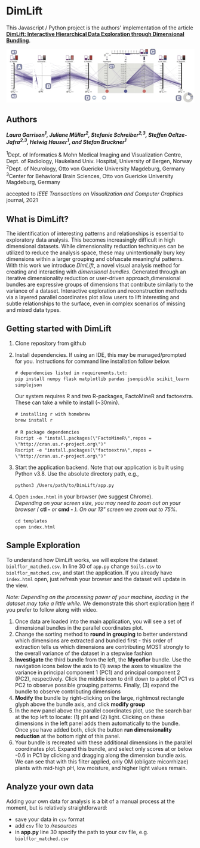 # DimLift
This Javascript / Python project is the authors' implementation of the article **[DimLift: Interactive Hierarchical Data Exploration through Dimensional Bundling](https://github.com/lauragarrison87/DimLift/blob/master/paper/garrison-2021-dimlift.pdf)**.

![DimLift](/paper/garrison_dimlift.jpg)

## Authors
***Laura Garrison<sup>1</sup>, Juliane Müller<sup>2</sup>, Stefanie Schreiber<sup>2,3</sup>, Steffen Oeltze-Jafra<sup>2,3</sup>, Helwig Hauser<sup>1</sup>, and Stefan Bruckner<sup>1</sup>***

<sup>1</sup>Dept. of Informatics \& Mohn Medical Imaging and Visualization Centre, Dept. of Radiology, Haukeland Univ. Hospital, University of Bergen, Norway \
<sup>2</sup>Dept. of Neurology, Otto von Guericke University Magdeburg, Germany\
<sup>3</sup>Center for Behavioral Brain Sciences, Otto von Guericke University Magdeburg, Germany

accepted to _IEEE Transactions on Visualization and Computer Graphics_ journal, 2021

## What is DimLift?
The identification of interesting patterns and relationships is essential to exploratory data analysis. This becomes increasingly difficult in high dimensional datasets. While dimensionality reduction techniques can be utilized to reduce the analysis space, these may unintentionally bury key dimensions within a larger grouping and obfuscate meaningful patterns. With this work we introduce _DimLift_, a novel visual analysis method for creating and interacting with _dimensional bundles_. Generated through an iterative dimensionality reduction or user-driven approach,dimensional bundles are expressive groups of dimensions that contribute similarly to the variance of a dataset. Interactive exploration and reconstruction methods via a layered parallel coordinates plot allow users to lift interesting and subtle relationships to the surface, even in complex scenarios of missing and mixed data types.



## Getting started with DimLift
1. Clone repository from github
2. Install dependencies. If using an IDE, this may be managed/prompted for you. Instructions for command line installation follow below.
   ```
   # dependencies listed in requirements.txt:
   pip install numpy flask matplotlib pandas jsonpickle scikit_learn simplejson
   ```
   
   Our system requires R and two R-packages, FactoMineR and factoextra. These can take a while to install (~30min). 
   ```
   # installing r with homebrew
   brew install r
   
   # R package dependencies
   Rscript -e "install.packages(\"FactoMineR\",repos = \"http://cran.us.r-project.org\")"
   Rscript -e "install.packages(\"factoextra\",repos = \"http://cran.us.r-project.org\")"
   ```
 
3. Start the application backend. Note that our application is built using Python v3.8. Use the absolute directory path, e.g.,
   ```
   python3 /Users/path/to/DimLift/app.py
   ```
   
4. Open `index.html` in your browser (we suggest Chrome).  
   _Depending on your screen size, you may need to zoom out on your browser (_ **ctl -** _or_ **cmd -** _). On our 13" screen we zoom out to 75%._
   ```
   cd templates
   open index.html
   ```

## Sample Exploration
To understand how DimLift works, we will explore the dataset `biolflor_matched.csv`. In line 30 of `app.py` change `Soils.csv` to `biolflor_matched.csv`, and start the application. If you already have `index.html` open, just refresh your browser and the dataset will update in the view. 

_*Note*: Depending on the processing power of your machine, loading in the dataset may take a little while._ We demonstrate this short exploration [here](https://youtu.be/NRe9lbH4wKU) if you prefer to follow along with video.
1. Once data are loaded into the main application, you will see a set of dimensional bundles in the parallel coordinates plot.
2. Change the sorting method to **round in grouping** to better understand which dimensions are extracted and bundled first - this order of extraction tells us which dimensions are contributing MOST strongly to the overall variance of the dataset in a stepwise fashion
3. **Investigate** the third bundle from the left, the **Mycoflor** bundle. Use the navigation icons below the axis to (1) swap the axes to visualize the variance in principal component 1 (PC1) and principal component 2 (PC2), respectively. Click the middle icon to drill down to a plot of PC1 vs PC2 to observe possible grouping patterns. Finally, (3) expand the bundle to observe contributing dimensions
4. **Modify** the bundle by right-clicking on the large, rightmost rectangle glyph above the bundle axis, and click **modify group**
5. In the new panel above the parallel coordinates plot, use the search bar at the top left to locate: (1) pH and (2) light. Clicking on these dimensions in the left panel adds them automatically to the bundle. Once you have added both, click the button **run dimensionality reduction** at the bottom right of this panel. 
5. Your bundle is recreated with these additional dimensions in the parallel coordinates plot. Expand this bundle, and select only scores at or below -0.6 in PC1 by clicking and dragging along the dimension bundle axis. We can see that with this filter applied, only OM (obligate micorrhizae) plants with mid-high pH, low moisture, and higher light values remain. 


## Analyze your own data
Adding your own data for analysis is a bit of a manual process at the moment, but is relatively straightforward:
- save your data in `csv` format
- add `csv` file to */resources*
- in **app.py** line 30 specify the path to your csv file, e.g. `biolflor_matched.csv`

